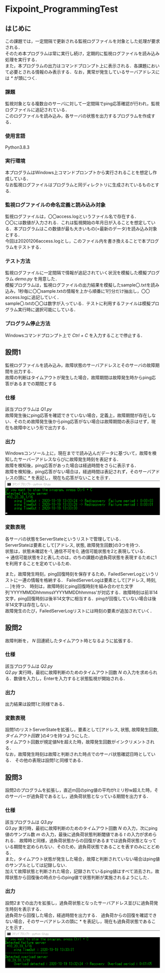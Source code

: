 # Fixpoint_ProgrammingTest

## はじめに
この課題では，一定間隔で更新される監視ログファイルを対象とした処理が要求される．  
そのため本プログラムは常に実行し続け，定期的に監視ログファイルを読み込み処理を実行する．  
また，本プログラムの出力はコマンドプロンプト上に表示される．各課題において必要とされる情報のみ表示する．なお，異常が発生しているサーバアドレスには _*_ が頭につく.
### 課題
監視対象となる複数台のサーバに対して一定間隔でping応答確認が行われ，監視ログファイルに追記されている．  
このログファイルを読み込み，各サーバの状態を出力するプログラムを作成する．  
### 使用言語
Python3.8.3
### 実行環境
本プログラムはWindows上コマンドプロンプトから実行されることを想定し作成している．  
なお監視ログファイルはプログラムと同ディレクトリに生成されているものとする.  
### 監視ログファイルの命名定義と読み込み対象
監視ログファイルは，〇〇access.logというファイル名で存在する．  
〇〇には数値が入力される．これは監視開始の年月日が入ることを想定している．本プログラムはこの数値が最も大きいもの(=最新のデータ)を読み込み対象とする．  
今回は20201206access.logとし，このファイル内を書き換えることで本プログラムをテストする．
### テスト方法
監視ログファイルに一定間隔で情報が追記されていく状況を模擬した模擬プログラム _demo.py_ を用意した．  
模擬プログラムは，監視ログファイルの出力結果を模擬したsample〇.txtを読み込み，1秒毎に〇〇sample.txtの情報を上から順番に1行分だけ抽出し，〇〇access.logに追記していく．  
sample〇.txtの〇〇は数字が入っている．テストに利用するファイルは模擬プログラム実行時に選択可能にしている．
### プログラム停止方法
Windowsコマンドプロンプト上で _Ctrl + C_ を入力することで停止する．

## 設問1
監視ログファイルを読み込み，故障状態のサーバアドレスとそのサーバの故障期間を出力する．  
故障の判断はタイムアウトが発生した場合，故障期間は故障発生時からping応答があるまでの期間とする
### 仕様
該当プログラムは _Q1.py_  
故障発生後にping応答を確認できていない場合，定義上，故障期間が存在しない．そのため故障発生後からping応答がない場合は故障期間の表示はせず，現在も故障中という形で出力する．
### 出力
Windowsコンソール上に，現在までで読み込んだデータに基づいて，故障を検知したサーバーアドレスならびに故障発生時刻を表記する．  
故障を検知後，ping応答があった場合は経過時間をさらに表示する．  
故障を検知後，ping応答がない場合は，経過時間は表記されず，そのサーバアドレスの頭に _*_ を表記し，現在も応答がないことを示す．
![Q1example](image/Q1example.PNG)
### 変数表現
各サーバの状態をServerStateというリストで管理している．  
ServerStateは要素として[アドレス, 状態, 故障発生回数]の3つを持つ．  
状態は，状態未確認を-1, 通信不可を0, 通信可能状態を2と表現している．  
→ 通信可能状態を2と表したのは，のちの課題の過負荷状態を表現するために1を利用することを定めているため．
  
また，故障発生時刻，ping回復時刻を保存するため，FailedServerLogというリストに一連の情報を格納する．
FailedServerLogは要素として[アドレス, 時刻, ... ]を持つ．
時刻は，故障時刻とping回復時刻を組み合わせた文字列'YYYYMMDDhhmmssYYYYMMDDhhmmss'が対応する．故障時刻は前半14文字，ping回復時刻は後半14文字に相当する．pingが回復していない場合は後半14文字は存在しない．  
故障発生のたび，FailedServerLogリストには時刻の要素が追加されていく．
## 設問2
故障判断を， _N_ 回連続したタイムアウト時となるように拡張する．
### 仕様
該当プログラムは _Q2.py_  
 _Q2.py_ 実行時，最初に故障判断のためのタイムアウト回数 _N_ の入力を求められる．数値を入力し，Enterを入力すると状態監視が開始される．
  
### 出力
出力結果は設問1と同様である．
### 変数表現
設問1のリストServerStateを拡張し，要素として[アドレス, 状態, 故障発生回数, _タイムアウト回数_ ]の4つを持つようにした．  
タイムアウト回数が規定値Nを超えた時，故障発生回数がインクリメントされる．  
なお，故障発生時刻は故障と判断された時点でのサーバ状態確認日時としている．
その他の表現は設問1と同様である．

## 設問3
設問2のプログラムを拡張し，直近m回のping値の平均がtミリ秒w超えた時，そのサーバーが過負荷であるとし，過負荷状態となっている期間を出力する．
### 仕様
該当プログラムは _Q3.py_  
_Q3.py_ 実行時，最初に故障判断のためのタイムアウト回数 _N_ の入力，次にping値のサンプル数 _m_ の入力，最後に過負荷状態判断閾値である _t_ の入力が求められる．
故障時と同様，過負荷状態からの回復があるまでは過負荷状態となっている期間を定められない．そのため，過負荷状態であることを表すのみにとどめる．  
また，タイムアウト状態が発生した場合，故障と判断されていない場合はping値のサンプルとしては記録しない．  
加えて故障状態と判断された場合，記録されているping値はすべて消去され，故障状態から回復後の時点からのping値で状態判断が実施されるようにした．
### 出力
設問2までの出力を拡張し，過負荷状態となったサーバアドレス並びに過負荷発生時刻を表示する．  
過負荷から回復した場合，経過時間を出力する．
過負荷からの回復を確認できない場合，そのサーバアドレスの頭に _*_ を表記し，現在も過負荷状態であることを示す．
![Q3example](image/Q3example.PNG)
